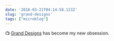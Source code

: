 ```yaml
---
date: '2018-03-21T04:14:58.123Z'
slug: 'grand-designs'
tags: ["microblog"]
---
```


📺 [Grand Designs](https://www.netflix.com/title/80160755) has become my new obsession.
